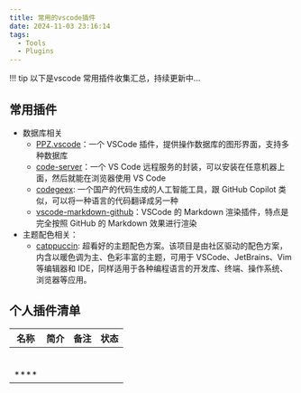 ```yaml
---
title: 常用的vscode插件
date: 2024-11-03 23:16:14
tags:
  - Tools
  - Plugins
---
```


!!! tip
    以下是vscode 常用插件收集汇总，持续更新中...


## 常用插件
* 数据库相关
    - [PPZ.vscode](https://marketplace.visualstudio.com/items?itemName=ppz.ppz)：一个 VSCode 插件，提供操作数据库的图形界面，支持多种数据库
    - [code-server](https://github.com/coder/code-server)：一个 VS Code 远程服务的封装，可以安装在任意机器上面，然后就能在浏览器使用 VS Code
    - [codegeex](https://github.com/THUDM/CodeGeeX): 一个国产的代码生成的人工智能工具，跟 GitHub Copilot 类似，可以将一种语言的代码翻译成另一种
    - [vscode-markdown-github](https://github.com/lzm0x219/vscode-markdown-github)：VSCode 的 Markdown 渲染插件，特点是完全按照 GitHub 的 Markdown 效果进行渲染
* 主题配色相关：
    - [catppuccin](https://github.com/catppuccin/catppuccin): 超看好的主题配色方案。该项目是由社区驱动的配色方案，内含以暖色调为主、色彩丰富的主题，可用于 VSCode、JetBrains、Vim 等编辑器和 IDE，同样适用于各种编程语言的开发库、终端、操作系统、浏览器等应用。

## 个人插件清单

| **名称** | **简介** | **备注** | **状态** |
| :---: | --- | --- | :---: |
|          |          |          |          |
|          |          |          |          |
|          |          |          |          |
|          |          |          |          |
|          |          |          |          |
|          |          |          |          |
| **** | | |  |



